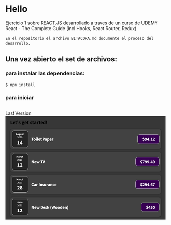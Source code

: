 # Hello 
Ejercicio 1 sobre REACT.JS desarrollado a traves de un curso de UDEMY 
</br>
React - The Complete Guide (incl Hooks, React Router, Redux)
```
En el repositorio el archivo BITACORA.md documente el proceso del desarrollo.
```

## Una vez abierto el set de archivos:

### para instalar las dependencias:
```
$ npm install
```
### para iniciar
```

```

<p>
Last Version
 <img src="https://raw.githubusercontent.com/adaschuler/React-Study1/master/src/img/v02.png"/>
</p>